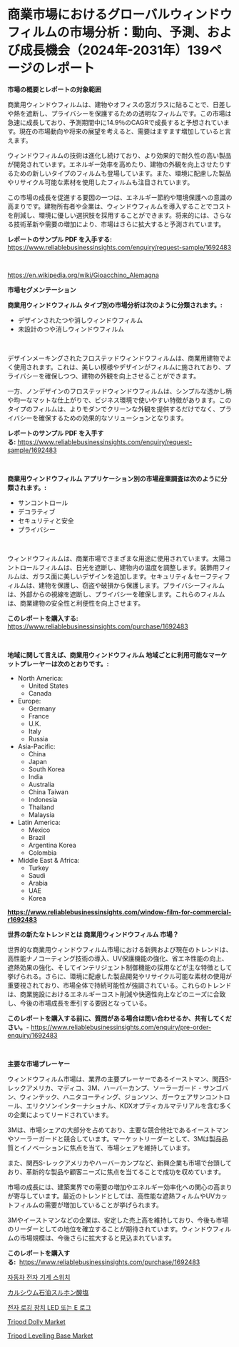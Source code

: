 <p><h1>商業市場におけるグローバルウィンドウフィルムの市場分析：動向、予測、および成長機会（2024年-2031年）139ページのレポート</h1></p><p><strong>市場の概要とレポートの対象範囲</strong></p>
<p><p>商業用ウィンドウフィルムは、建物やオフィスの窓ガラスに貼ることで、日差しや熱を遮断し、プライバシーを保護するための透明なフィルムです。この市場は急速に成長しており、予測期間中に14.9％のCAGRで成長すると予想されています。現在の市場動向や将来の展望を考えると、需要はますます増加していると言えます。</p><p>ウィンドウフィルムの技術は進化し続けており、より効果的で耐久性の高い製品が開発されています。エネルギー効率を高めたり、建物の外観を向上させたりするための新しいタイプのフィルムも登場しています。また、環境に配慮した製品やリサイクル可能な素材を使用したフィルムも注目されています。</p><p>この市場の成長を促進する要因の一つは、エネルギー節約や環境保護への意識の高まりです。建物所有者や企業は、ウィンドウフィルムを導入することでコストを削減し、環境に優しい選択肢を採用することができます。将来的には、さらなる技術革新や需要の増加により、市場はさらに拡大すると予測されています。</p></p>
<p><strong>レポートのサンプル PDF を入手する:</strong> <a href="https://www.reliablebusinessinsights.com/enquiry/request-sample/1692483">https://www.reliablebusinessinsights.com/enquiry/request-sample/1692483</a></p>
<p>&nbsp;</p>
<p><a href="https://en.wikipedia.org/wiki/Gioacchino_Alemagna">https://en.wikipedia.org/wiki/Gioacchino_Alemagna</a></p>
<p><strong>市場セグメンテーション</strong></p>
<p><strong>商業用ウィンドウフィルム タイプ別の市場分析は次のように分類されます。:</strong></p>
<p><ul><li>デザインされたつや消しウィンドウフィルム</li><li>未設計のつや消しウィンドウフィルム</li></ul></p>
<p>&nbsp;</p>
<p><p>デザインメーキングされたフロステッドウィンドウフィルムは、商業用建物でよく使用されます。これは、美しい模様やデザインがフィルムに施されており、プライバシーを確保しつつ、建物の外観を向上させることができます。</p><p>一方、ノンデザインのフロステッドウィンドウフィルムは、シンプルな透かし柄や均一なマットな仕上がりで、ビジネス環境で使いやすい特徴があります。このタイプのフィルムは、よりモダンでクリーンな外観を提供するだけでなく、プライバシーを確保するための効果的なソリューションとなります。</p></p>
<p><strong>レポートのサンプル PDF を入手する:</strong>&nbsp;<a href="https://www.reliablebusinessinsights.com/enquiry/request-sample/1692483">https://www.reliablebusinessinsights.com/enquiry/request-sample/1692483</a></p>
<p>&nbsp;</p>
<p><strong> 商業用ウィンドウフィルム アプリケーション別の市場産業調査は次のように分類されます。:</strong></p>
<p><ul><li>サンコントロール</li><li>デコラティブ</li><li>セキュリティと安全</li><li>プライバシー</li></ul></p>
<p>&nbsp;</p>
<p><p>ウィンドウフィルムは、商業市場でさまざまな用途に使用されています。太陽コントロールフィルムは、日光を遮断し、建物内の温度を調整します。装飾用フィルムは、ガラス面に美しいデザインを追加します。セキュリティ＆セーフティフィルムは、建物を保護し、窃盗や破損から保護します。プライバシーフィルムは、外部からの視線を遮断し、プライバシーを確保します。これらのフィルムは、商業建物の安全性と利便性を向上させます。</p></p>
<p><strong>このレポートを購入する:</strong>&nbsp; <a href="https://www.reliablebusinessinsights.com/purchase/1692483">https://www.reliablebusinessinsights.com/purchase/1692483</a></p>
<p>&nbsp;</p>
<p><strong>地域に関して言えば、商業用ウィンドウフィルム 地域ごとに利用可能なマーケットプレーヤーは次のとおりです。:</strong></p>
<p><ul>
    <li>
        North America:
        <ul>
            <li>United States</li>
            <li>Canada</li>
        </ul>
    </li>
    <li>
        Europe:
        <ul>
            <li>Germany</li>
            <li>France</li>
            <li>U.K.</li>
            <li>Italy</li>
            <li>Russia</li>
        </ul>
    </li>
    <li>
        Asia-Pacific:
        <ul>
            <li>China</li>
            <li>Japan</li>
            <li>South Korea</li>
            <li>India</li>
            <li>Australia</li>
            <li>China Taiwan</li>
            <li>Indonesia</li>
            <li>Thailand</li>
            <li>Malaysia</li>
        </ul>
    </li>
    <li>
        Latin America:
        <ul>
            <li>Mexico</li>
            <li>Brazil</li>
            <li>Argentina Korea</li>
            <li>Colombia</li>
        </ul>
    </li>
    <li>
        Middle East & Africa:
        <ul>
            <li>Turkey</li>
            <li>Saudi</li>
            <li>Arabia</li>
            <li>UAE</li>
            <li>Korea</li>
        </ul>
    </li>
    </ul></p>
<p><strong><a href="https://www.reliablebusinessinsights.com/window-film-for-commercial-r1692483">https://www.reliablebusinessinsights.com/window-film-for-commercial-r1692483</a></strong>&nbsp;</p>
<p><strong>世界の新たなトレンドとは 商業用ウィンドウフィルム 市場？</strong></p>
<p><p>世界的な商業用ウィンドウフィルム市場における新興および現在のトレンドは、高性能ナノコーティング技術の導入、UV保護機能の強化、省エネ性能の向上、遮熱効果の強化、そしてインテリジェント制御機能の採用などが主な特徴として挙げられる。さらに、環境に配慮した製品開発やリサイクル可能な素材の使用が重要視されており、市場全体で持続可能性が強調されている。これらのトレンドは、商業施設におけるエネルギーコスト削減や快適性向上などのニーズに合致し、今後の市場成長を牽引する要因となっている。</p></p>
<p><strong>このレポートを購入する前に、質問がある場合は問い合わせるか、共有してください。</strong>- <a href="https://www.reliablebusinessinsights.com/enquiry/pre-order-enquiry/1692483">https://www.reliablebusinessinsights.com/enquiry/pre-order-enquiry/1692483</a></p>
<p>&nbsp;</p>
<p><strong>主要な市場プレーヤー</strong></p>
<p><p>ウィンドウフィルム市場は、業界の主要プレーヤーであるイーストマン、関西S-レックアメリカ、マディコ、3M、ハーバーカンプ、ソーラーガード - サンゴバン、ウィンテック、ハニタコーティング、ジョンソン、ガーウェアサンコントロール、エリクソンインターナショナル、KDXオプティカルマテリアルを含む多くの企業によってリードされています。</p><p>3Mは、市場シェアの大部分を占めており、主要な競合他社であるイーストマンやソーラーガードと競合しています。マーケットリーダーとして、3Mは製品品質とイノベーションに焦点を当て、市場シェアを維持しています。</p><p>また、関西S-レックアメリカやハーバーカンプなど、新興企業も市場で台頭しており、革新的な製品や顧客ニーズに焦点を当てることで成功を収めています。</p><p>市場の成長には、建築業界での需要の増加やエネルギー効率化への関心の高まりが寄与しています。最近のトレンドとしては、高性能な遮熱フィルムやUVカットフィルムの需要が増加していることが挙げられます。</p><p>3Mやイーストマンなどの企業は、安定した売上高を維持しており、今後も市場のリーダーとしての地位を確立することが期待されています。ウィンドウフィルムの市場規模は、今後さらに拡大すると見込まれています。</p></p>
<p><strong>このレポートを購入する:</strong>&nbsp;&nbsp;<a href="https://www.reliablebusinessinsights.com/purchase/1692483">https://www.reliablebusinessinsights.com/purchase/1692483</a></p>
<p><p><a href="https://github.com/TobyKub4685/Market-Research-Report-List-2/blob/main/1004088177226.md">자동차 전자 기계 스위치</a></p><p><a href="https://github.com/DanykaKilback/Market-Research-Report-List-1/blob/main/4677184164255.md">カルシウム石油スルホン酸塩</a></p><p><a href="https://github.com/mpodehpw07370073/Market-Research-Report-List-2/blob/main/8007070177225.md">전자 로깅 장치 LED 또는 E 로그</a></p><p><a href="https://github.com/jerrycopelandthomaswsqd8q/Market-Research-Report-List-3/blob/main/tripod-dolly-market.md">Tripod Dolly Market</a></p><p><a href="https://github.com/yoshih12/Market-Research-Report-List-4/blob/main/tripod-levelling-base-market.md">Tripod Levelling Base Market</a></p></p>